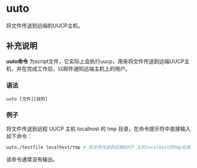 uuto
===

将文件传送到远端的UUCP主机。

## 补充说明

**uuto命令** 为script文件，它实际上会执行uucp，用来将文件传送到远端UUCP主机，并在完成工作后，以邮件通知远端主机上的用户。

### 语法  

```
uuto [文件][目的]
```


### 例子

将文件传送到远程 UUCP 主机 localhost 的 tmp 目录，在命令提示符中直接输入如下命令：

```bash
uuto./testfile localhost/tmp # 将文件传送到远程UUCP 主机localhost的tmp目录 
```

该命令通常没有输出。

<!-- Linux命令行搜索引擎：https://jaywcjlove.github.io/linux-command/ -->